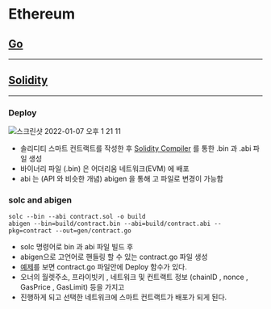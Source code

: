 # Ethereum

## [Go](https://github.com/myungsworld/ethereum/tree/main/go)

---

## [Solidity](https://github.com/myungsworld/ethereum/tree/main/solidity)

---

### Deploy

![스크린샷 2022-01-07 오후 1 21 11](https://user-images.githubusercontent.com/56465854/148492075-a0f15cd3-110d-4428-80d3-5048e390bde6.png)

- 솔리디티 스마트 컨트랙트를 작성한 후 [Solidity Compiler](https://github.com/ethereum/solidity) 를 통한 .bin 과 .abi 파일 생성
- 바이너리 파일 (.bin) 은 어더리움 네트워크(EVM) 에 배포
- abi 는 (API 와 비슷한 개념) abigen 을 통해 고 파일로 변경이 가능함

### solc and abigen

```shell
solc --bin --abi contract.sol -o build
abigen --bin=build/contract.bin --abi=build/contract.abi --pkg=contract --out=gen/contract.go
```

- solc 명령어로 bin 과 abi 파일 빌드 후
- abigen으로 고언어로 핸들링 할 수 있는 contract.go 파일 생성
- [예제]()를 보면 contract.go 파일안에 Deploy 함수가 있다. 
- 오너의 월렛주소, 프라이빗키 , 네트워크 및 컨트랙트 정보 (chainID , nonce , GasPrice , GasLimit) 등을 가지고
- 진행하게 되고 선택한 네트워크에 스마트 컨트랙트가 배포가 되게 된다.
